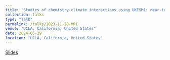 ```yaml
---
title: "Studies of chemistry-climate interactions using UKESM1: near-term climate forcers of the recent past and near future"
collection: talks
type: "Talk"
permalink: /talks/2023-11-28-MRI
venue: "UCLA, California, United States"
date: 2024-05-29
location: "UCLA, California, United States"
---
```


[Slides](https://paultgriffiths.github.io/files/2024-05-29_PTG.pdf)


